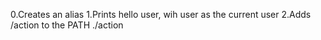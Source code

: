 0.Creates an alias
1.Prints hello user, wih user as the current user
2.Adds /action to the PATH ./action 
